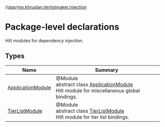 //[app](../../index.md)/[me.khruslan.tierlistmaker.injection](index.md)

# Package-level declarations

Hilt modules for dependency injection.

## Types

| Name | Summary |
|---|---|
| [ApplicationModule](-application-module/index.md) | @Module<br>abstract class [ApplicationModule](-application-module/index.md)<br>Hilt module for miscellaneous global bindings. |
| [TierListModule](-tier-list-module/index.md) | @Module<br>abstract class [TierListModule](-tier-list-module/index.md)<br>Hilt module for tier list bindings. |
